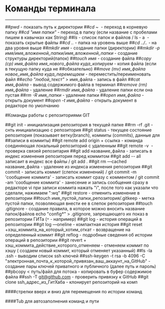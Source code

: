 # Команды терминала
----
##_pwd_ - показать путь к директории 
##_cd ~_  - переход в корневую папку
##_cd "имя папки"_ - переход в папку (если название с пробелами пишем в кавычках как String)
##_ls_ - список папок и файлов / ls - a  - показать скрытые файлы
##_cd .._ - папка на уровень выше
##_cd ../.._ - на два уровня выше
##_mkdir имя_ - создание папки (директории)
##_mkdir -p имя/имя_вложенной_папки/имя_вложенной_папки_ - создание структуры директорий(папок)
##_touch имя_ - создание файла
##_copy (cp) имя_файла имя_нового_файла куда_копируем_ - копия файла (если в текущую папку куда не ##обязательно)
##_move (mv) имя_файла новое_имя_файла куда_перемещаем_ - переместить/переименовать файл
##_echo "любой_текст"_ > имя_файла - запись в файл
##_cat имя_файла_ - вывод содержимого файла в терминал
##_remove (rm) имя_файла_ - удаление
##_rmdir имя_файла_ - удаление папки если она пустая 
##_rm -R имя_папки_ - удаление папки
##_open имя_файла_ - открыть документ 
##_open -t имя_файла_ - открыть документ в редакторе по умолчанию

#Команды работы с репозиториями GIT

##git init - инициализация репозитория в текущей папке
##rm -rf .git - снть инициализацию с репозитория
##git status - текущее состояние репозитория (показывает ветку(branch), коммиты (commits), данные для ##записи в коммиты)
##git remote add origin + ссылка - команда соединяющая локальный репозиторий с удаленным
##git remote -v  - проверка связей репозитария
##git add название_файла - записать в индекс изменения репозитория перед коммитом
##git add -- all записаит в индекс все файлы / git add .
##git rm —cached название_файла - удаление из индекса изменения репозитория
##git commit - записать коммит (слепок изменений) / git commit -m 'сообщение коммита' - записать коммит сразу с комментом / git commit -am 'сообщение коммита' - занесение и запись сообщения сразу
в редакторе vi при записи коммита нажать "i", после того как указали что сделали, нажимаем ":wq"
##git restore - отменить изменение в репозитории
##touch имя_пустой_папки_репозитория/.gitkeep - метка пустой папки, позволяющая внести ее в слепок репозитория
##touch .gitignore - создание правила, в которое можно вносить название папок/файлов echo "config*" > .gitignore, запрещающего их показ в репозитории ГИТа (`*` - например)
##git log - история операций в репозитории
##git log —oneline - компактная история
##git reset +хэш_коммита_на_который_хотим_откат - возвращение на определенный коммит
##git reflog - подробные сведения об истории операций в репозитории
##git revert +  хэш_коммита_действие_которого_отменяем - отменяем коммит по хэшу ( создаем новый коммит, который отменяет указанный)
##ls -la .ssh - выводим список ssh ключей
##ssh-keygen -t rsa -b 4096 -C "электронная_почта_к_которой_привязан_ваш_аккаунт_на_GitHub" - создание пары ключей приватного и публичного (далее путь и пароль)
##pbcopy < путь/файл для потока - копировать в буфер содержимое файла
##ssh -T git@github.com - проверить привязку к GitHub
##git clone ssh_адрес_из_ГитХаба - клонирует репозиторий на комп


####стрелки вверх и вниз для перемещения по истории команд

####Tub для автозаполнения команд и пути
